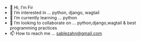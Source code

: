 - 👋 Hi, I’m Fir
- 👀 I’m interested in ... python, django, wagtail
- 🌱 I’m currently learning ... python
- 💞️ I’m looking to collaborate on ... python,django,wagtail & best programming practices
- 📫 How to reach me ... sablezahn@gmail.com

<!---
sablezahn/sablezahn is a ✨ special ✨ repository because its `README.md` (this file) appears on your GitHub profile.
You can click the Preview link to take a look at your changes.
--->

